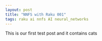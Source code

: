```yaml
---
layout: post
title: "NNFS with Raku 001"
tags: raku ai nnfs AI neural_networks 
---
```


This is our first test post and it contains cats